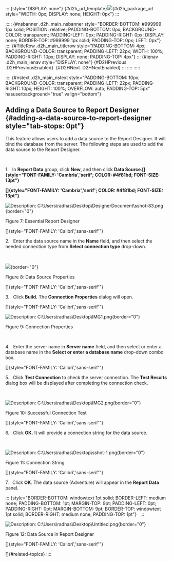 ::: {style="DISPLAY: none"}
[](ms-xhelp:///?Id=d2h_url_template){#d2h_url_template}![](!package_url!){#d2h_package_url style="WIDTH: 0px; DISPLAY: none; HEIGHT: 0px"}
:::

::::: {#nsbanner .d2h_main_nsbanner style="BORDER-BOTTOM: #999999 1px solid; POSITION: relative; PADDING-BOTTOM: 0px; BACKGROUND-COLOR: transparent; PADDING-LEFT: 0px; PADDING-RIGHT: 0px; DISPLAY: none; BORDER-TOP: #999999 1px solid; PADDING-TOP: 0px; LEFT: 0px"}
:::: {#TitleRow .d2h_main_titlerow style="PADDING-BOTTOM: 4px; BACKGROUND-COLOR: transparent; PADDING-LEFT: 22px; WIDTH: 100%; PADDING-RIGHT: 10px; DISPLAY: none; PADDING-TOP: 4px"}
::: {#ienav .d2h_main_ienav style="DISPLAY: none"}
[](ms-xhelp:///?Id=ab3fc68d-6a04-4869-b07b-a44f79374c75){#D2HPrevious .D2HPreviousEnabled}  [](ms-xhelp:///?Id=417f654f-8005-469b-bcc2-d99082c24874){#D2HNext .D2HNextEnabled}
:::
::::
:::::

:::: {#nstext .d2h_main_nstext style="PADDING-BOTTOM: 10px; BACKGROUND-COLOR: transparent; PADDING-LEFT: 22px; PADDING-RIGHT: 10px; HEIGHT: 100%; OVERFLOW: auto; PADDING-TOP: 5px" hasuserbackground="true" valign="bottom"}
## Adding a Data Source to Report Designer {#adding-a-data-source-to-report-designer style="tab-stops: 0pt"}

This feature allows users to add a data source to the Report Designer. It will bind the database from the server. The following steps are used to add the data source to the Report Designer.

 

1.   In **Report Data** group, click **New**, and then click **Data Source**.**[]{style="FONT-FAMILY: 'Cambria','serif'; COLOR: #4f81bd; FONT-SIZE: 13pt"}**

**[]{style="FONT-FAMILY: 'Cambria','serif'; COLOR: #4f81bd; FONT-SIZE: 13pt"}** 

![Description: C:\\Users\\radhas\\Desktop\\DesignerDocument\\sshot-83.png](ImagesExt/image108_7.jpg){border="0"}

Figure 7: Essential Report Designer

[]{style="FONT-FAMILY: 'Calibri','sans-serif'"} 

2.   Enter the data source name in the **Name** field, and then select the needed connection type from **Select connection type** drop-down.

 

![](ImagesExt/image108_8.jpg){border="0"}

Figure 8: Data Source Properties

[]{style="FONT-FAMILY: 'Calibri','sans-serif'"} 

3.   Click **Build.** The **Connection Properties** dialog will open.

[]{style="FONT-FAMILY: 'Calibri','sans-serif'"} 

![Description: C:\\Users\\radhas\\Desktop\\IMG1.png](ImagesExt/image108_9.png){border="0"}

Figure 9: Connection Properties

 

4.   Enter the server name in **Server name** field, and then select or enter a database name in the **Select or enter a database name** drop-down combo box.

[]{style="FONT-FAMILY: 'Calibri','sans-serif'"} 

5.   Click **Test Connection** to check the server connection. The **Test Results** dialog box will be displayed after completing the connection check.

 

![Description: C:\\Users\\radhas\\Desktop\\IMG2.png](ImagesExt/image108_10.png){border="0"}

Figure 10: Successful Connection Test

[]{style="FONT-FAMILY: 'Calibri','sans-serif'"} 

6.   Click **OK.** It will provide a connection string for the data source.

 

![Description: C:\\Users\\radhas\\Desktop\\sshot-1.png](ImagesExt/image108_11.png){border="0"}

Figure 11: Connection String

[]{style="FONT-FAMILY: 'Calibri','sans-serif'"} 

7.   Click **OK**. The data source (Adventure) will appear in the **Report Data** panel.

::: {style="BORDER-BOTTOM: windowtext 1pt solid; BORDER-LEFT: medium none; PADDING-BOTTOM: 1pt; MARGIN-TOP: 9pt; PADDING-LEFT: 0pt; PADDING-RIGHT: 0pt; MARGIN-BOTTOM: 9pt; BORDER-TOP: windowtext 1pt solid; BORDER-RIGHT: medium none; PADDING-TOP: 1pt"}
 
:::

![Description: C:\\Users\\radhas\\Desktop\\Untitled.png](ImagesExt/image108_12.png){border="0"}

Figure 12: Data Source in Report Designer

[]{style="FONT-FAMILY: 'Calibri','sans-serif'"} 

[]{#related-topics}
::::
